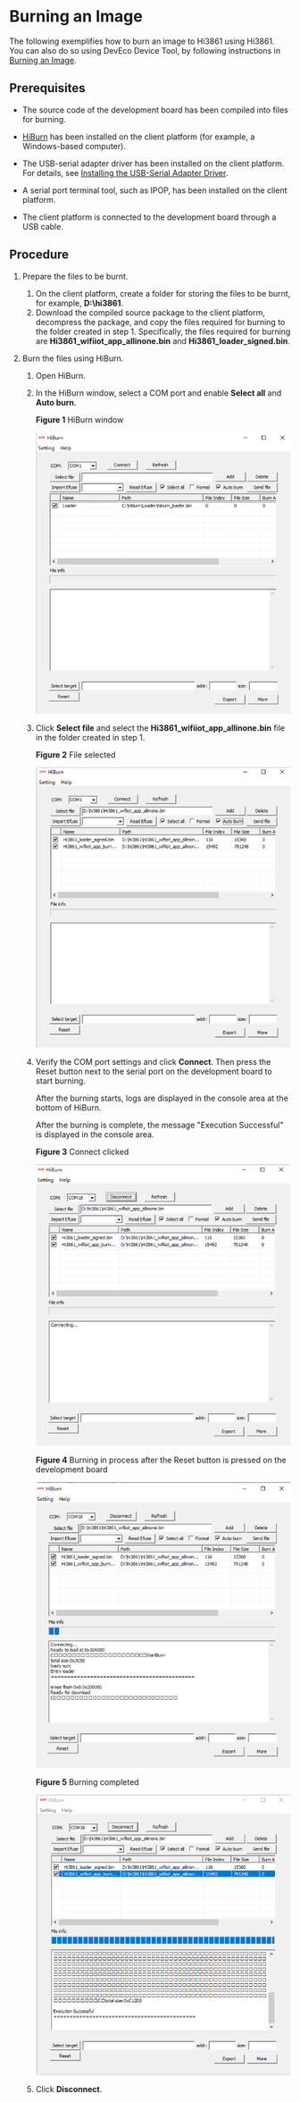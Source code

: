 # Burning an Image


The following exemplifies how to burn an image to Hi3861 using Hi3861. You can also do so using DevEco Device Tool, by following instructions in [Burning an Image](quickstart-ide-3861-burn.md).


## Prerequisites

- The source code of the development board has been compiled into files for burning.

- [HiBurn](https://gitee.com/hihope_iot/docs/tree/master/HiSpark_WiFi_IoT/Software/tools) has been installed on the client platform (for example, a Windows-based computer).

- The USB-serial adapter driver has been installed on the client platform. For details, see [Installing the USB-Serial Adapter Driver](https://device.harmonyos.com/en/docs/documentation/guide/hi3861-drivers-0000001058153433).

- A serial port terminal tool, such as IPOP, has been installed on the client platform.

- The client platform is connected to the development board through a USB cable.


## Procedure

1. Prepare the files to be burnt.
   1. On the client platform, create a folder for storing the files to be burnt, for example, **D:\hi3861**.
   2. Download the compiled source package to the client platform, decompress the package, and copy the files required for burning to the folder created in step 1.
      Specifically, the files required for burning are **Hi3861_wifiiot_app_allinone.bin** and **Hi3861_loader_signed.bin**.

2. Burn the files using HiBurn.
   1. Open HiBurn.
   
   2. In the HiBurn window, select a COM port and enable **Select all** and **Auto burn**.
      
      **Figure 1** HiBurn window 
      
      ![quickstart-pkg-3861-burn-hiburn](figures/quickstart-pkg-3861-burn-hiburn.png)
      
   3. Click **Select file** and select the **Hi3861_wifiiot_app_allinone.bin** file in the folder created in step 1.
      
       **Figure 2** File selected 
     
       ![quickstart-pkg-3861-burn-selectfile](figures/quickstart-pkg-3861-burn-selectfile.png)
       
   4. Verify the COM port settings and click **Connect**. Then press the Reset button next to the serial port on the development board to start burning.
    
      After the burning starts, logs are displayed in the console area at the bottom of HiBurn.
    
      After the burning is complete, the message "Execution Successful" is displayed in the console area.
       
      **Figure 3** Connect clicked 
    
      ![quickstart-pkg-3861-burn-connect](figures/quickstart-pkg-3861-burn-connect.png)
       
       **Figure 4** Burning in process after the Reset button is pressed on the development board 
    
      ![quickstart-pkg-3861-burn-burning](figures/quickstart-pkg-3861-burn-burning.png)
       
       **Figure 5** Burning completed 
       
       ![quickstart-pkg-3861-burn-end](figures/quickstart-pkg-3861-burn-end.png)
       
   5. Click **Disconnect**.
